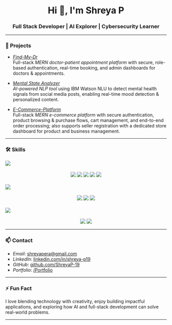 <h1 align="center">Hi 👋, I'm Shreya P</h1>
<h3 align="center">Full Stack Developer | AI Explorer | Cybersecurity Learner</h3>

---

### 🚀 Projects

- *[Find-My-Dr](https://github.com/ShreyaP-19/Find-My-Dr.git)*  
  Full-stack *MERN doctor-patient appointment platform* with secure, role-based authentication, real-time booking, and admin dashboards for doctors & appointments.

- *[Mental State Analyzer](https://github.com/ShreyaP-19/redit-post-sentiment-analysis)*  
  *AI-powered NLP tool* using IBM Watson NLU to detect mental health signals from social media posts, enabling real-time mood detection & personalized content.

- *[E-Commerce-Platform](https://github.com/ShreyaP-19/E-Commerce-Platform)*  
  Full-stack *MERN e-commerce platform* with secure authentication, product browsing & purchase flows, cart management, and end-to-end order processing; also supports seller registration with a dedicated store dashboard for product and business management.
---

### 🛠 Skills

#### <img src="https://img.shields.io/badge/-Programming%20Languages-yellow?style=for-the-badge&logo=codesignal&logoColor=white" />

<p align="center">
  <img src="https://img.shields.io/badge/-C-A8B9CC?style=for-the-badge&logo=c&logoColor=black" />
  <img src="https://img.shields.io/badge/-Python-3776AB?style=for-the-badge&logo=python&logoColor=white" />
  <img src="https://img.shields.io/badge/-SQL-4479A1?style=for-the-badge&logo=mysql&logoColor=white" />
  <img src="https://img.shields.io/badge/-Java-007396?style=for-the-badge&logo=java&logoColor=white" />
  <img src="https://img.shields.io/badge/-JavaScript-F7DF1E?style=for-the-badge&logo=javascript&logoColor=black" />
</p>

#### <img src="https://img.shields.io/badge/-Web%20Development-blue?style=for-the-badge&logo=react&logoColor=white" />

<p align="center">
  <img src="https://img.shields.io/badge/-React-61DAFB?style=for-the-badge&logo=react&logoColor=black" />
  <img src="https://img.shields.io/badge/-Express.js-000000?style=for-the-badge&logo=express&logoColor=white" />
  <img src="https://img.shields.io/badge/-Full%20Stack%20Development-FF6F00?style=for-the-badge&logo=web&logoColor=white" />
</p>

#### <img src="https://img.shields.io/badge/-Databases%20%26%20Cloud-brightgreen?style=for-the-badge&logo=mongodb&logoColor=white" />

<p align="center">
  <img src="https://img.shields.io/badge/-MongoDB-47A248?style=for-the-badge&logo=mongodb&logoColor=white" />
  <img src="https://img.shields.io/badge/-MySQL-4479A1?style=for-the-badge&logo=mysql&logoColor=white" />
</p>

---

### 📫 Contact

- *Email*: shreyapera@gmail.com  
- *LinkedIn*: [linkedin.com/in/shreya-p19](https://linkedin.com/in/shreya-p19)  
- *GitHub*: [github.com/ShreyaP-19](https://github.com/ShreyaP-19)
- *Portfolio*: [/Portfolio](https://shreyap-19.github.io/Portfolio/)

---

### ⚡ Fun Fact

I love blending technology with creativity, enjoy building impactful applications, and exploring how AI and full-stack development can solve real-world problems.

---
